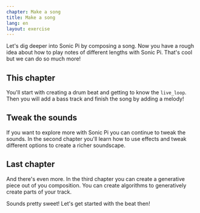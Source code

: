 ```yaml
---
chapter: Make a song
title: Make a song
lang: en
layout: exercise
---
```


Let's dig deeper into Sonic Pi by composing a song. Now you have a rough idea about how to play notes of different lengths with Sonic Pi. That's cool but we can do so much more!

## This chapter

You'll start with creating a drum beat and getting to know the `live_loop`. Then you will add a bass track and finish the song by adding a melody!

## Tweak the sounds

If you want to explore more with Sonic Pi you can continue to tweak the sounds. In the second chapter you'll learn how to use effects and tweak different options to create a richer soundscape.

## Last chapter

And there's even more. In the third chapter you can create a generative piece out of you composition. You can create algorithms to generatively create parts of your track.


Sounds pretty sweet! Let's get started with the beat then!